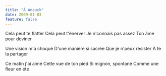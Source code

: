 ```yaml
---
title: "À Anouck"
date: 2009-01-03
feature: false
---
```


Cela peut te flatter
Cela peut t'énerver
Je n'connais pas assez
Ton âme pour deviner

Une vision m'a choqué
D'une manière si sacrée
Que je n'peux résister
À te la partager

Ce matin j'ai aimé
Cette vue de ton pied
Si mignon, spontané
Comme une fleur en été
